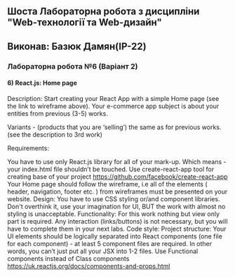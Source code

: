 ## Шоста Лабораторна робота з дисципліни "Web-технології та Web-дизайн"
## Виконав: Базюк Дамян(ІР-22)
### Лабораторна робота №6 (Варіант 2)

####                    6)  React.js: Home page
Description: Start creating your React App with a simple Home page (see the link to wireframe above). Your e-commerce app subject is about your entities from previous (3-5) works.


Variants -  (products that you are ‘selling’) the same as for previous works. (see the description to 3rd work)

Requirements:

You have to use only React.js library for all of your mark-up. Which means - your index.html file shouldn’t be touched.
Use create-react-app tool for creating base of your project
https://github.com/facebook/create-react-app
Your Home page should follow the wireframe, i.e all of the elements ( header, navigation, footer etc. ) from wireframes must be presented on your website.
Design: You have to use CSS styling or/and component libraries. Don't overthink it, use your imagination for UI, BUT the work with almost no styling is unacceptable.
Functionality: For this work nothing but view only part is required. Any interaction (links/buttons) is not necessary, but you will have to complete them in your next labs.
Code style:
Project structure: Your UI elements should be logically separated into React components (one file for each component) - at least 5 component files are required. In other words, you can’t just put all your JSX into 1-2 files.
Use Functional components instead of Class components
https://uk.reactjs.org/docs/components-and-props.html

